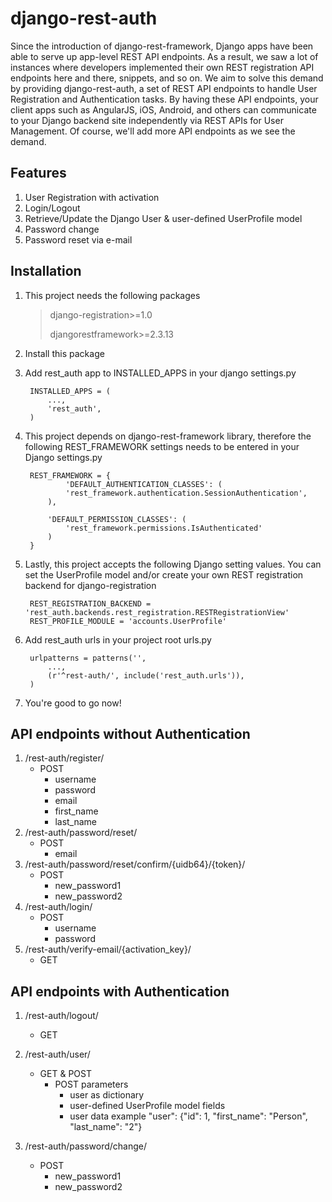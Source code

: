 django-rest-auth
================

Since the introduction of django-rest-framework, Django apps have been able to serve up app-level REST API endpoints. As a result, we saw a lot of instances where developers implemented their own REST registration API endpoints here and there, snippets, and so on. We aim to solve this demand by providing django-rest-auth, a set of REST API endpoints to handle User Registration and Authentication tasks. By having these API endpoints, your client apps such as AngularJS, iOS, Android, and others can communicate to your Django backend site independently via REST APIs for User Management. Of course, we'll add more API endpoints as we see the demand.

Features
--------
1. User Registration with activation
2. Login/Logout
3. Retrieve/Update the Django User & user-defined UserProfile model
4. Password change
5. Password reset via e-mail

Installation
------------

1. This project needs the following packages

    > django-registration>=1.0
    >
    > djangorestframework>=2.3.13

2. Install this package

3. Add rest_auth app to INSTALLED\_APPS in your django settings.py

        INSTALLED_APPS = (
            ...,
            'rest_auth',
        )

4. This project depends on django-rest-framework library, therefore the following REST_FRAMEWORK settings needs to be entered in your Django settings.py

        REST_FRAMEWORK = {
                'DEFAULT_AUTHENTICATION_CLASSES': (
                'rest_framework.authentication.SessionAuthentication',
            ),

            'DEFAULT_PERMISSION_CLASSES': (
                'rest_framework.permissions.IsAuthenticated'
            )
        }

5. Lastly, this project accepts the following Django setting values. You can set the UserProfile model and/or create your own REST registration backend for django-registration

        REST_REGISTRATION_BACKEND = 'rest_auth.backends.rest_registration.RESTRegistrationView'
        REST_PROFILE_MODULE = 'accounts.UserProfile'

6. Add rest_auth urls in your project root urls.py

        urlpatterns = patterns('',
            ...,
            (r'^rest-auth/', include('rest_auth.urls')),
        )

7. You're good to go now!

API endpoints without Authentication
------------------------------------

1. /rest-auth/register/
    - POST
        - username
        - password
        - email
        - first\_name
        - last\_name
2. /rest-auth/password/reset/
    - POST
        - email
3. /rest-auth/password/reset/confirm/{uidb64}/{token}/
    - POST
        - new\_password1
        - new\_password2
4. /rest-auth/login/
    - POST
        - username
        - password
5. /rest-auth/verify-email/{activation\_key}/
    - GET

API endpoints with Authentication
---------------------------------

1. /rest-auth/logout/
    - GET
2. /rest-auth/user/
    - GET & POST
        - POST parameters
            - user as dictionary
            - user-defined UserProfile model fields
            - user data example
                    "user": {"id": 1, "first_name": "Person", "last_name": "2"}

3. /rest-auth/password/change/
    - POST
        - new\_password1
        - new\_password2
